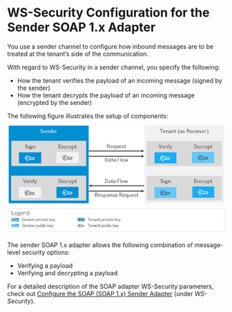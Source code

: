 <!-- loioe53bb5cd1e1745afa7f785e0aff735a1 -->

# WS-Security Configuration for the Sender SOAP 1.x Adapter

You use a sender channel to configure how inbound messages are to be treated at the tenant’s side of the communication.

With regard to WS-Security in a sender channel, you specify the following:

-   How the tenant verifies the payload of an incoming message \(signed by the sender\)
-   How the tenant decrypts the payload of an incoming message \(encrypted by the sender\)

The following figure illustrates the setup of components:

 ![](../40-RemoteSystems/images/SOAP_1_x_WS_Security_Sender_Channel_6afaf0a.png) 

The sender SOAP 1.x adapter allows the following combination of message-level security options:

-   Verifying a payload
-   Verifying and decrypting a payload

For a detailed description of the SOAP adapter WS-Security parameters, check out [Configure the SOAP \(SOAP 1.x\) Sender Adapter](configure-the-soap-soap-1-x-sender-adapter-a178913.md) \(under *WS-Security*\).


